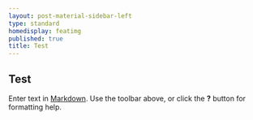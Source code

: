 ```yaml
---
layout: post-material-sidebar-left
type: standard
homedisplay: featimg
published: true
title: Test
---
```

## Test

Enter text in [Markdown](http://daringfireball.net/projects/markdown/). Use the toolbar above, or click the **?** button for formatting help.
